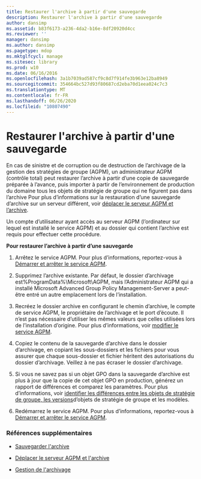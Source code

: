 ```yaml
---
title: Restaurer l'archive à partir d'une sauvegarde
description: Restaurer l'archive à partir d'une sauvegarde
author: dansimp
ms.assetid: b83f6173-a236-4da2-b16e-8df20920d4cc
ms.reviewer: ''
manager: dansimp
ms.author: dansimp
ms.pagetype: mdop
ms.mktglfcycl: manage
ms.sitesec: library
ms.prod: w10
ms.date: 06/16/2016
ms.openlocfilehash: 3a1b7039ad587cf9c8d7f914fe3b963e12ba8949
ms.sourcegitcommit: 354664bc527d93f80687cd2eba70d1eea024c7c3
ms.translationtype: MT
ms.contentlocale: fr-FR
ms.lasthandoff: 06/26/2020
ms.locfileid: "10807490"
---
```

# Restaurer l'archive à partir d'une sauvegarde


En cas de sinistre et de corruption ou de destruction de l’archivage de la gestion des stratégies de groupe (AGPM), un administrateur AGPM (contrôle total) peut restaurer l’archive à partir d’une copie de sauvegarde préparée à l’avance, puis importer à partir de l’environnement de production du domaine tous les objets de stratégie de groupe qui ne figurent pas dans l’archive Pour plus d’informations sur la restauration d’une sauvegarde d’archive sur un serveur différent, voir [déplacer le serveur AGPM et l’archive](move-the-agpm-server-and-the-archive-agpm40.md).

Un compte d’utilisateur ayant accès au serveur AGPM (l’ordinateur sur lequel est installé le service AGPM) et au dossier qui contient l’archive est requis pour effectuer cette procédure.

**Pour restaurer l’archive à partir d’une sauvegarde**

1.  Arrêtez le service AGPM. Pour plus d’informations, reportez-vous à [Démarrer et arrêter le service AGPM](start-and-stop-the-agpm-service-agpm40.md).

2.  Supprimez l’archive existante. Par défaut, le dossier d’archivage est%ProgramData%\\Microsoft\\AGPM, mais l’Administrateur AGPM qui a installé Microsoft Advanced Group Policy Management-Server a peut-être entré un autre emplacement lors de l’installation.

3.  Recréez le dossier archive en configurant le chemin d’archive, le compte de service AGPM, le propriétaire de l’archivage et le port d’écoute. Il n’est pas nécessaire d’utiliser les mêmes valeurs que celles utilisées lors de l’installation d’origine. Pour plus d’informations, voir [modifier le service AGPM](modify-the-agpm-service-agpm40.md).

4.  Copiez le contenu de la sauvegarde d’archive dans le dossier d’archivage, en copiant les sous-dossiers et les fichiers pour vous assurer que chaque sous-dossier et fichier héritent des autorisations du dossier d’archivage. Veillez à ne pas écraser le dossier d’archivage.

5.  Si vous ne savez pas si un objet GPO dans la sauvegarde d’archive est plus à jour que la copie de cet objet GPO en production, générez un rapport de différences et comparez les paramètres. Pour plus d’informations, voir [identifier les différences entre les objets de stratégie de groupe, les versions](identify-differences-between-gpos-gpo-versions-or-templates-agpm40.md)d’objets de stratégie de groupe et les modèles.

6.  Redémarrez le service AGPM. Pour plus d’informations, reportez-vous à [Démarrer et arrêter le service AGPM](start-and-stop-the-agpm-service-agpm40.md).

### Références supplémentaires

-   [Sauvegarder l'archive](back-up-the-archive-agpm40.md)

-   [Déplacer le serveur AGPM et l'archive](move-the-agpm-server-and-the-archive-agpm40.md)

-   [Gestion de l'archivage](managing-the-archive-agpm40.md)

 

 





